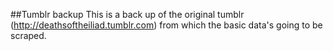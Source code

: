 ##Tumblr backup
This is a back up of the original tumblr (http://deathsoftheiliad.tumblr.com) from which the basic data's going to be scraped.